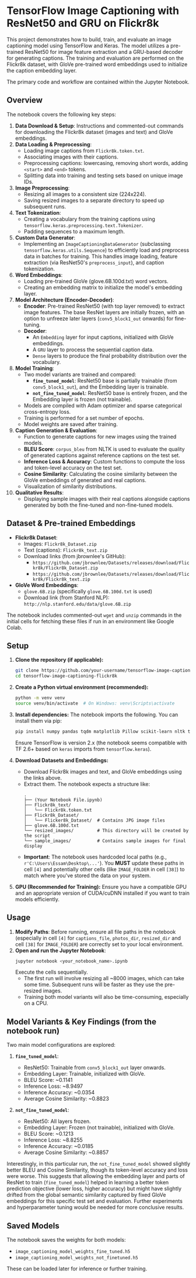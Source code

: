 # TensorFlow Image Captioning with ResNet50 and GRU on Flickr8k

This project demonstrates how to build, train, and evaluate an image captioning model using TensorFlow and Keras. The model utilizes a pre-trained ResNet50 for image feature extraction and a GRU-based decoder for generating captions. The training and evaluation are performed on the Flickr8k dataset, with GloVe pre-trained word embeddings used to initialize the caption embedding layer.

The primary code and workflow are contained within the Jupyter Notebook.

## Overview

The notebook covers the following key steps:
1.  **Data Download & Setup**: Instructions and commented-out commands for downloading the Flickr8k dataset (images and text) and GloVe embeddings.
2.  **Data Loading & Preprocessing**:
    *   Loading image captions from `Flickr8k.token.txt`.
    *   Associating images with their captions.
    *   Preprocessing captions: lowercasing, removing short words, adding `<start>` and `<end>` tokens.
    *   Splitting data into training and testing sets based on unique image IDs.
3.  **Image Preprocessing**:
    *   Resizing all images to a consistent size (224x224).
    *   Saving resized images to a separate directory to speed up subsequent runs.
4.  **Text Tokenization**:
    *   Creating a vocabulary from the training captions using `tensorflow.keras.preprocessing.text.Tokenizer`.
    *   Padding sequences to a maximum length.
5.  **Custom Data Generator**:
    *   Implementing an `ImageCaptioningDataGenerator` (subclassing `tensorflow.keras.utils.Sequence`) to efficiently load and preprocess data in batches for training. This handles image loading, feature extraction (via ResNet50's `preprocess_input`), and caption tokenization.
6.  **Word Embeddings**:
    *   Loading pre-trained GloVe (glove.6B.100d.txt) word vectors.
    *   Creating an embedding matrix to initialize the model's embedding layer.
7.  **Model Architecture (Encoder-Decoder)**:
    *   **Encoder**: Pre-trained ResNet50 (with top layer removed) to extract image features. The base ResNet layers are initially frozen, with an option to unfreeze later layers (`conv5_block1_out` onwards) for fine-tuning.
    *   **Decoder**:
        *   An `Embedding` layer for input captions, initialized with GloVe embeddings.
        *   A `GRU` layer to process the sequential caption data.
        *   `Dense` layers to produce the final probability distribution over the vocabulary.
8.  **Model Training**:
    *   Two model variants are trained and compared:
        *   **`fine_tuned_model`**: ResNet50 base is partially trainable (from `conv5_block1_out`), and the Embedding layer is trainable.
        *   **`not_fine_tuned_model`**: ResNet50 base is entirely frozen, and the Embedding layer is frozen (not trainable).
    *   Models are compiled with Adam optimizer and sparse categorical cross-entropy loss.
    *   Training is performed for a set number of epochs.
    *   Model weights are saved after training.
9.  **Caption Generation & Evaluation**:
    *   Function to generate captions for new images using the trained models.
    *   **BLEU Score**: `corpus_bleu` from NLTK is used to evaluate the quality of generated captions against reference captions on the test set.
    *   **Inference Loss & Accuracy**: Custom functions to compute the loss and token-level accuracy on the test set.
    *   **Cosine Similarity**: Calculating the cosine similarity between the GloVe embeddings of generated and real captions.
    *   Visualization of similarity distributions.
10. **Qualitative Results**:
    *   Displaying sample images with their real captions alongside captions generated by both the fine-tuned and non-fine-tuned models.

## Dataset & Pre-trained Embeddings

*   **Flickr8k Dataset**:
    *   Images: `Flickr8k_Dataset.zip`
    *   Text (captions): `Flickr8k_text.zip`
    *   Download links (from jbrownlee's GitHub):
        *   `https://github.com/jbrownlee/Datasets/releases/download/Flickr8k/Flickr8k_Dataset.zip`
        *   `https://github.com/jbrownlee/Datasets/releases/download/Flickr8k/Flickr8k_text.zip`
*   **GloVe Word Embeddings**:
    *   `glove.6B.zip` (specifically `glove.6B.100d.txt` is used)
    *   Download link (from Stanford NLP): `http://nlp.stanford.edu/data/glove.6B.zip`

The notebook includes commented-out `wget` and `unzip` commands in the initial cells for fetching these files if run in an environment like Google Colab.

## Setup

1.  **Clone the repository (if applicable):**
    ```bash
    git clone https://github.com/your-username/tensorflow-image-captioning-flickr8k.git
    cd tensorflow-image-captioning-flickr8k
    ```

2.  **Create a Python virtual environment (recommended):**
    ```bash
    python -m venv venv
    source venv/bin/activate  # On Windows: venv\Scripts\activate
    ```

3.  **Install dependencies:**
    The notebook imports the following. You can install them via pip:
    ```bash
    pip install numpy pandas tqdm matplotlib Pillow scikit-learn nltk tensorflow gensim
    ```
    Ensure TensorFlow is version 2.x (the notebook seems compatible with TF 2.6+ based on `keras` imports from `tensorflow.keras`).

4.  **Download Datasets and Embeddings:**
    *   Download Flickr8k images and text, and GloVe embeddings using the links above.
    *   Extract them. The notebook expects a structure like:
        ```
        .
        ├── (Your Notebook File.ipynb)
        ├── Flickr8k_text/
        │   └── Flickr8k.token.txt
        ├── Flickr8k_Dataset/
        │   └── Flicker8k_Dataset/  # Contains JPG image files
        ├── glove.6B.100d.txt
        └── resized_images/         # This directory will be created by the script
        └── sample_images/          # Contains sample images for final display
        ```
    *   **Important**: The notebook uses hardcoded local paths (e.g., `r'C:\Users\Essam\Desktop\...'`). You **MUST** update these paths in cell `[4]` and potentially other cells (like `IMAGE_FOLDER` in cell `[38]`) to match where you've stored the data on your system.

5.  **GPU (Recommended for Training):**
    Ensure you have a compatible GPU and an appropriate version of CUDA/cuDNN installed if you want to train models efficiently.

## Usage

1.  **Modify Paths**: Before running, ensure all file paths in the notebook (especially in cell `[4]` for `captions_file`, `photos_dir`, `resized_dir` and cell `[38]` for `IMAGE_FOLDER`) are correctly set to your local environment.
2.  **Open and run the Jupyter Notebook**:
    ```bash
    jupyter notebook <your_notebook_name>.ipynb
    ```
    Execute the cells sequentially.
    *   The first run will involve resizing all ~8000 images, which can take some time. Subsequent runs will be faster as they use the pre-resized images.
    *   Training both model variants will also be time-consuming, especially on a CPU.

## Model Variants & Key Findings (from the notebook run)

Two main model configurations are explored:

1.  **`fine_tuned_model`**:
    *   ResNet50: Trainable from `conv5_block1_out` layer onwards.
    *   Embedding Layer: Trainable, initialized with GloVe.
    *   BLEU Score: ~0.1141
    *   Inference Loss: ~8.9497
    *   Inference Accuracy: ~0.0354
    *   Average Cosine Similarity: ~0.8823

2.  **`not_fine_tuned_model`**:
    *   ResNet50: All layers frozen.
    *   Embedding Layer: Frozen (not trainable), initialized with GloVe.
    *   BLEU Score: ~0.1213
    *   Inference Loss: ~8.8255
    *   Inference Accuracy: ~0.0185
    *   Average Cosine Similarity: ~0.8857

Interestingly, in this particular run, the `not_fine_tuned_model` showed slightly better BLEU and Cosine Similarity, though its token-level accuracy and loss were worse. This suggests that allowing the embedding layer and parts of ResNet to train (`fine_tuned_model`) helped in learning a better token prediction objective (lower loss, higher accuracy) but might have slightly drifted from the global semantic similarity captured by fixed GloVe embeddings for this specific test set and evaluation. Further experiments and hyperparameter tuning would be needed for more conclusive results.

## Saved Models

The notebook saves the weights for both models:
*   `image_captioning_model_weights_fine_tuned.h5`
*   `image_captioning_model_weights_not_finetuned.h5`

These can be loaded later for inference or further training.
